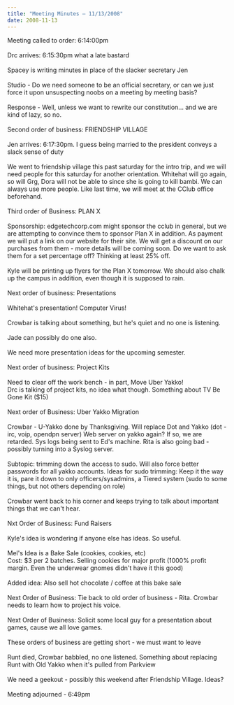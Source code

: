 ```yaml
---
title: "Meeting Minutes – 11/13/2008"
date: 2008-11-13
---
```

Meeting called to order: 6:14:00pm<br />
<br />
Drc arrives: 6:15:30pm what a late bastard<br />
<br />
Spacey is writing minutes in place of the slacker secretary Jen<br />
<br />
Studio - Do we need someone to be an official secretary, or can we just force it upon unsuspecting noobs on a meeting by meeting basis?<br />
<br />
Response - Well, unless we want to rewrite our constitution... and we are kind of lazy, so no.<br />
<br />
Second order of business: FRIENDSHIP VILLAGE<br />
<br />
Jen arrives: 6:17:30pm. I guess being married to the president conveys a slack sense of duty<br />
<br />
We went to friendship village this past saturday for the intro trip, and we will need people for this saturday for another orientation.  Whitehat will go again, so will Grg, Dora will not be able to since she is going to kill bambi.  We can always use more people.  Like last time, we will meet at the CClub office beforehand.<br />
<br />
Third order of Business: PLAN X<br />
<br />
Sponsorship: edgetechcorp.com might sponsor the cclub in general, but we are attempting to convince them to sponsor Plan X in addition.  As payment we will put a link on our website for their site.  We will get a discount on our purchases from them - more details will be coming soon. Do we want to ask them for a set percentage off?  Thinking at least 25% off.<br />
<br />
Kyle will be printing up flyers for the Plan X tomorrow. We should also chalk up the campus in addition, even though it is supposed to rain.<br />
<br />
Next order of business: Presentations<br />
<br />
Whitehat's presentation!  Computer Virus!<br />
<br />
Crowbar is talking about something, but he's quiet and no one is listening.<br />
<br />
Jade can possibly do one also.<br />
<br />
We need more presentation ideas for the upcoming semester.<br />
<br />
Next order of business: Project Kits<br />
<br />
Need to clear off the work bench - in part, Move Uber Yakko!<br />
Drc is talking of project kits, no idea what though.  Something about TV Be Gone Kit ($15)<br />
<br />
Next order of Business: Uber Yakko Migration<br />
<br />
Crowbar - U-Yakko done by Thanksgiving.  Will replace Dot and Yakko (dot - irc, voip, opendpn server)  Web server on yakko again? If so, we are retarded.  Sys logs being sent to Ed's machine.  Rita is also going bad - possibly turning into a Syslog server.<br />
<br />
Subtopic: trimming down the access to sudo.  Will also force better passwords for all yakko accounts.  Ideas for sudo trimming: Keep it the way it is, pare it down to only officers/sysadmins, a Tiered system (sudo to some things, but not others depending on role)<br />
<br />
Crowbar went back to his corner and keeps trying to talk about important things that we can't hear.<br />
<br />
Nxt Order of Business: Fund Raisers<br />
<br />
Kyle's idea is wondering if anyone else has ideas. So useful.<br />
<br />
Mel's Idea is a Bake Sale (cookies, cookies, etc)<br />
Cost: $3 per 2 batches.  Selling cookies for major profit (1000% profit margin. Even the underwear gnomes didn't have it this good)<br />
<br />
Added idea: Also sell hot chocolate / coffee at this bake sale<br />
<br />
Next Order of Business: Tie back to old order of business - Rita. Crowbar needs to learn how to project his voice.<br />
<br />
Next Order of Business: Solicit some local guy for a presentation about games, cause we all love games.<br />
<br />
These orders of business are getting short - we must want to leave<br />
<br />
Runt died, Crowbar babbled, no one listened.  Something about replacing Runt with Old Yakko when it's pulled from Parkview<br />
<br />
We need a geekout - possibly this weekend after Friendship Village.  Ideas?<br />
<br />
Meeting adjourned - 6:49pm